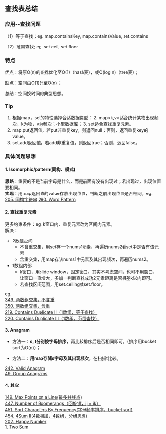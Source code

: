 ## 查找表总结

### 应用--查找问题
（1）等于查找；eg. map.containsKey, map.containsValue, set.contains

（2）范围查找; eg. set.ceil, set.floor

### 特点
优点：将原O(n)的查找优化至O(1)（hash表），或O(log n)（tree表）；

缺点：空间由O(1)升至O(n)；

总结：空间换时间的典型思想。

### Tip
1. 根据map，set的特性选择合适数据类型：
	2. map<k,v>适合统计某物出现频次，k为物，v为频次；小型数据库；
	3. set适合查找重复元素。
2. map.put返回值，若put非重复key，则返回null；否则，返回重复key的value。
3. set.add返回值，若add非重复值，则返回true；否则，返回false。

### 具体问题思想
#### 1. Isomorphic/pattern(同构、模式)
**思路**：重要的不是当前字母是什么，而是前面有没有出现过；若出现过，出现位置要相同。  
**实现**：用map返回值的value存放出现位置，判断之前出现位置是否相同。eg.  
[205. 同构字符串](https://github.com/zhangbotong/LeetCode/blob/master/problems/2.%20Hash-Table/205.%20Isomorphic%20Strings(%E5%90%8C%E6%9E%84%E5%AD%97%E7%AC%A6%E4%B8%B2%EF%BC%89.md))  
[290. Word Pattern](https://github.com/zhangbotong/LeetCode/blob/master/problems/2.%20Hash-Table/290.%20Word%20Pattern%20.md)

#### 2. 查找重复元素
更多约束条件：eg. k窗口内、重复元素改为区间内元素。  
解决：  

* 2数组之间
	* 不含重交集，用set存一个nums1元素，再遍历nums2看set中是否有该元素
	* 含重交集，用map存该nums1中元素及其出现频次，再遍历nums2。
* 1数组内部
	* k窗口，用slide window，固定窗口。其实不考虑空间，也可不用窗口，让窗口一直增大，多加一判断查找成功2元素距离是否相差k以内即可。
	* 若查找区间范围，用set.ceiling或set.floor。   

eg.  
[349. 两数组交集，不含重](https://github.com/zhangbotong/LeetCode/blob/master/problems/2.%20Hash-Table/349.%20Intersection%20of%20Two%20Arrays%EF%BC%88%E4%B8%A4%E6%95%B0%E7%BB%84%E4%BA%A4%E9%9B%86%EF%BC%8C%E4%B8%8D%E5%90%AB%E9%87%8D%EF%BC%89.md)  
[350. 两数组交集，含重](https://github.com/zhangbotong/LeetCode/blob/master/problems/2.%20Hash-Table/350.%20Intersection%20of%20Two%20Arrays%20II(%E4%B8%A4%E6%95%B0%E7%BB%84%E4%BA%A4%E9%9B%86%EF%BC%8C%E5%90%AB%E9%87%8D).md)  
[219. Contains Duplicate II（1数组，等于查找）](https://github.com/zhangbotong/LeetCode/blob/master/problems/2.%20Hash-Table/219.%20Contains%20Duplicate%20II.md)  
[220. Contains Duplicate III（1数组，范围查找）](https://github.com/zhangbotong/LeetCode/blob/master/problems/2.%20Hash-Table/220.%20Contains%20Duplicate%20III(%E8%8C%83%E5%9B%B4%E6%9F%A5%E6%89%BE).md)

#### 3. Anagram
* 方法一：**s, t分别按字母排序**，再比较排序后是否相同即可。（排序用bucket sort为O(n)）；

* 方法二：**用map存储s字母及其出现频次**，在扫描t比较。

[242. Valid Anagram](https://github.com/zhangbotong/LeetCode/blob/master/problems/2.%20Hash-Table/242.%20Valid%20Anagram%20.md)  
[49. Group Anagrams](https://github.com/zhangbotong/LeetCode/blob/master/problems/2.%20Hash-Table/49.%20Group%20Anagrams%20.md)

#### 4. 其它
[149. Max Points on a Line(最多共线点)](https://github.com/zhangbotong/LeetCode/blob/master/problems/2.%20Hash-Table/149.%20Max%20Points%20on%20a%20Line(%E6%9C%80%E5%A4%9A%E5%85%B1%E7%BA%BF%E7%82%B9).md)  
[447. Number of Boomerangs（回旋镖，ij = ik）](https://github.com/zhangbotong/LeetCode/blob/master/problems/2.%20Hash-Table/447.%20Number%20of%20Boomerangs%EF%BC%88%E5%9B%9E%E6%97%8B%E9%95%96%EF%BC%8Cij%20%3D%20ik%EF%BC%89.md)  
[451. Sort Characters By Frequency(字母频率排序，bucket sort)](https://github.com/zhangbotong/LeetCode/blob/master/problems/2.%20Hash-Table/451.%20Sort%20Characters%20By%20Frequency(%E5%AD%97%E6%AF%8D%E9%A2%91%E7%8E%87%E6%8E%92%E5%BA%8F%EF%BC%8Cbucket%20sort).md)  
[454. 4Sum II(4数相加，4数组，分组思想)](https://github.com/zhangbotong/LeetCode/blob/master/problems/2.%20Hash-Table/454.%204Sum%20II(4%E6%95%B0%E7%9B%B8%E5%8A%A0%EF%BC%8C4%E6%95%B0%E7%BB%84%EF%BC%8C%E5%88%862%E7%BB%84).md)  
[202. Happy Number](https://github.com/zhangbotong/LeetCode/blob/master/problems/2.%20Hash-Table/202.%20Happy%20Number.md)  
[1. Two Sum](https://github.com/zhangbotong/LeetCode/blob/master/problems/2.%20Hash-Table/1.%20Two%20Sum%20.md)







